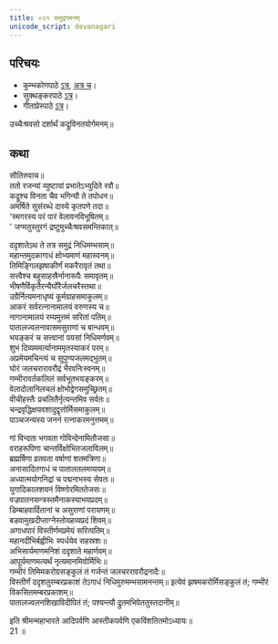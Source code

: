 ```yaml
---
title: ०२१ समुद्रगमनम्
unicode_script: devanagari
---
```


## परिचयः
- कुम्भकोणपाठे [ऽत्र](https://archive.org/details/mahAbhArata-kumbhakoNam/page/n369), [अत्र च](https://sanskritdocuments.org/mirrors/mahabharata/mbhK/mahabharata-k-01-sa.html)।
- सुक्थङ्करपाठे [ऽत्र](http://bombay.indology.info/mahabharata/text/UD/MBh01.txt)।
- गीताप्रेस्पाठे [ऽत्र](https://archive.org/stream/mahabharata01ramauoft#page/564/mode/2up)।


उच्चैःश्रवसो दर्शार्थं कद्रूविनतयोर्गमनम्॥  


## कथा

सौतिरुवाच॥  
ततो रजन्यां व्युष्टायां प्रभातेऽभ्युदिते रवौ॥  
कद्रूश्च विनता चैव भगिन्यौ ते तपोधन॥  
अमर्षिते सुसंरब्धे दास्ये कृतपणे तदा॥  
'स्मगरस्य परं पारं वेलावनविभूषितम्॥  
' जग्मतुस्तुरगं द्रष्टुमुच्चैःश्रवसमन्तिकात्॥  

ददृशातेऽथ ते तत्र समुद्रं निधिमम्भसाम्॥  
महान्तमुदकागाधं क्षोभ्यमाणं महास्वनम्॥  
तिमिङ्गिलझषाकीर्णं मकरैरावृतं तथा॥  
सत्त्वैश्च बहुसाहस्रैर्नानारूपैः समावृतम्॥  
भीषणैर्विकृतैरन्यैर्घोरैर्जलचरैस्तथा॥  
उग्रैर्नित्यमनाधृष्यं कूर्मग्राहसमाकुलम्॥  
आकरं सर्वरत्नानामालयं वरुणस्य च॥  
नागानामालयं रम्यमुत्तमं सरितां पतिम्॥  
पातालज्वलनावासमसुराणां च बान्धवम्॥  
भयङ्करं च सत्त्वानां पयसां निधिमर्णवम्॥  
शुभं दिव्यममर्त्यानाममृतस्याकरं परम्॥  
अप्रमेयमचिन्त्यं च सुपुण्यजलमद्भुतम्॥  
घोरं जलचरारावरौद्रं भैरवनिःस्वनम्॥  
गम्भीरावर्तकलिलं सर्वभूतभयङ्करम्॥  
वेलादोलानिलचलं क्षोभोद्वेगसमुच्छ्रितम्॥  
वीचीहस्तैः प्रचलितैर्नृत्यन्तमिव सर्वतः॥  
चन्द्रवृद्धिक्षयवशादुद्वृत्तोर्मिसमाकुलम्॥  
पाञ्चजन्यस्य जननं रत्नाकरमनुत्तमम्॥  

गां विन्दता भगवता गोविन्देनामितौजसा॥  
वराहरूपिणा चान्तर्विक्षोभितजलाविलम्॥  
ब्रह्मर्षिणा व्रतवता वर्षाणां शतमत्रिणा॥  
अनासादितगाधं च पातालतलमव्ययम्॥  
अध्यात्मयोगनिद्रां च पद्मनाभस्य सेवतः॥  
युगादिकालशयनं विष्णोरमिततेजसः॥  
वज्रपातनसन्त्रस्तमैनाकस्याभयप्रदम्॥  
डिम्बाहवार्दितानां च असुराणां परायणम्॥  
बडवामुखदीप्ताग्नेस्तोयहव्यप्रदं शिवम्॥  
अगाधपारं विस्तीर्णमप्रमेयं सरित्पतिम्॥  
महानदीभिर्बह्वीभिः स्पर्धयेव सहस्रशः॥  
अभिसार्यमाणमनिशं ददृशाते महार्णवम्॥  
आपूर्यमाणमत्यर्थं नृत्यमानमिवोर्मिभिः॥  
गम्भीरं तिमिमकरोग्रसङ्कुलं तं गर्जन्तं जलचररावरौद्रनादैः॥  
विस्तीर्णं ददृशतुरम्बरप्रकाशं तेऽगाधं निधिमुरुमम्भसामनन्तम्॥ 
इत्येवं झषमकरोर्मिसङ्कुलं तं; गम्भीरं विकसितमम्बरप्रकाशम्॥  
पातालज्वलनशिखाविदीपितं तं; पश्यन्त्यौ द्रुतमभिपेततुस्तदानीम्॥  

इति श्रीमन्महाभारते आदिपर्वणि आस्तीकपर्वणि एकविंशतितमोऽध्यायः॥  
21 ॥  
